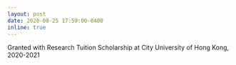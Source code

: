 ```yaml
---
layout: post
date: 2020-08-25 17:59:00-0400
inline: true
---
```


Granted with Research Tuition Scholarship at City University of Hong Kong, 2020-2021
